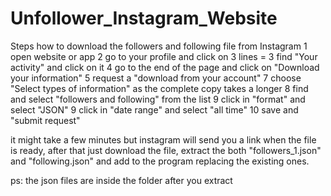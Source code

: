# Unfollower_Instagram_Website
Steps how to download the followers and following file from Instagram
1 open website or app
2 go to your profile and click on 3 lines =
3 find "Your activity" and click on it
4 go to the end of the page and click on "Download your information"
5 request a "download from your account"
7 choose "Select types of information" as the complete copy takes a longer
8 find and select "followers and following" from the list
9 click in "format" and select "JSON"
9 click in "date range" and select "all time"
10 save and "submit request"

it might take a few minutes but instagram will send you a link when the file is ready, after that just download the file, extract the both "followers_1.json" and "following.json" and add to the program replacing the existing ones.

ps: the json files are inside the folder after you extract